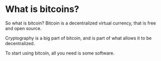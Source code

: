 # What is bitcoins?                                             

So what is bitcoin? Bitcoin is a decentralized virtual currency, that is free and open source. 

Cryptography is a big part of bitcoin, and is part of what allows it to be decentralized.       

To start using bitcoin, all you need is some software.             




